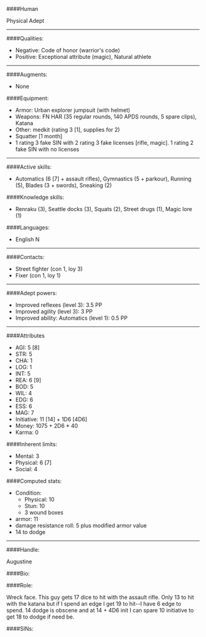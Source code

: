 ####Human

Physical Adept

____
####Qualities:

- Negative: Code of honor (warrior's code)
- Positive: Exceptional attribute (magic), Natural athlete

____
####Augments:

- None

####Equipment:

- Armor: Urban explorer jumpsuit (with helmet) 
- Weapons: FN HAR (35 regular rounds, 140 APDS rounds, 5 spare clips), Katana
- Other: medkit (rating 3 [1], supplies for 2)
- Squatter [1 month]
- 1 rating 3 fake SIN with 2 rating 3 fake licenses [rifle, magic]. 1 rating 2 fake SIN with no licenses

____
####Active skills:

- Automatics (6 [7] + assault rifles), Gymnastics (5 + parkour), Running (5), Blades (3 + swords), Sneaking (2)

####Knowledge skills:

- Renraku (3), Seattle docks (3), Squats (2), Street drugs (1), Magic lore (1)

####Languages:

- English N

____
####Contacts:

- Street fighter (con 1, loy 3)
- Fixer (con 1, loy 1)

____
####Adept powers: 

- Improved reflexes (level 3): 3.5 PP
- Improved agility (level 3): 3 PP
- Improved ability: Automatics (level 1): 0.5 PP

____
####Attributes

- AGI: 5 [8]
- STR: 5
- CHA: 1
- LOG: 1
- INT: 5
- REA: 6 [9]
- BOD: 5
- WIL: 4
- EDG: 6
- ESS: 6
- MAG: 7
- Initiative: 11 [14] + 1D6 [4D6]
- Money: 1075 + 2D6 * 40
- Karma: 0

####Inherent limits:

- Mental: 3
- Physical: 6 [7]
- Social: 4

####Computed stats:

- Condition:
	- Physical: 10
	- Stun: 10
	- 3 wound boxes
- armor: 11
- damage resistance roll: 5 plus modified armor value
- 14 to dodge

____
####Handle:

Augustine

####Bio:



####Role:

Wreck face. This guy gets 17 dice to hit with the assault rifle. Only 13 to hit with the katana but if I spend an edge I get 19 to hit--I have 6 edge to spend. 14 dodge is obscene and at 14 + 4D6 init I can spare 10 initiative to get 18 to dodge if need be.

####SINs:
